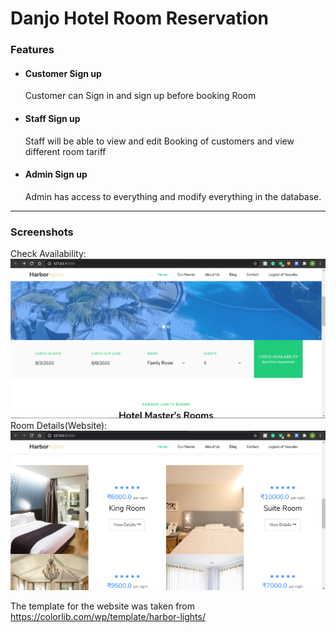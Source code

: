 # Danjo Hotel Room Reservation 


### Features
* <h4>Customer Sign up</h4>

   Customer can Sign in and sign up before booking Room
* <h4>Staff Sign up</h4>

   Staff will be able to view and edit Booking of customers and view different room tariff
* <h4>Admin Sign up</h4>

   Admin has access to everything and modify everything in the database.
   
___
### Screenshots

Check Availability:
![availability check](https://github.com/AnirudhVasudev47/Django/blob/master/Hotel%20website%20Screenshots/Availability%20check.png "Check Room Availbility")
Room Details(Website):
![Room Details Website](https://github.com/AnirudhVasudev47/Django/blob/master/Hotel%20website%20Screenshots/Rooms.png "Room Details(Website)")

The template for the website was taken from https://colorlib.com/wp/template/harbor-lights/
